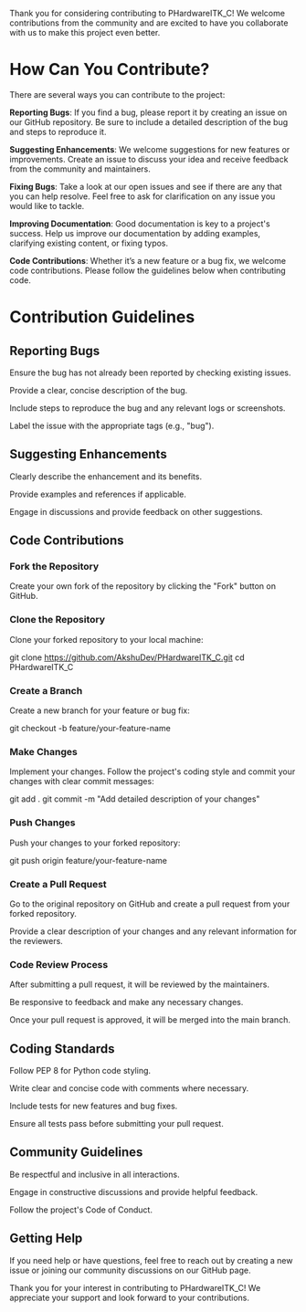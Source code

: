 Thank you for considering contributing to PHardwareITK_C! We welcome contributions from the community and are excited to have you collaborate with us to make this project even better.

# How Can You Contribute?
There are several ways you can contribute to the project:

**Reporting Bugs**: If you find a bug, please report it by creating an issue on our GitHub repository. Be sure to include a detailed description of the bug and steps to reproduce it.

**Suggesting Enhancements**: We welcome suggestions for new features or improvements. Create an issue to discuss your idea and receive feedback from the community and maintainers.

**Fixing Bugs**: Take a look at our open issues and see if there are any that you can help resolve. Feel free to ask for clarification on any issue you would like to tackle.

**Improving Documentation**: Good documentation is key to a project's success. Help us improve our documentation by adding examples, clarifying existing content, or fixing typos.

**Code Contributions**: Whether it’s a new feature or a bug fix, we welcome code contributions. Please follow the guidelines below when contributing code.

# Contribution Guidelines
## Reporting Bugs

Ensure the bug has not already been reported by checking existing issues.

Provide a clear, concise description of the bug.

Include steps to reproduce the bug and any relevant logs or screenshots.

Label the issue with the appropriate tags (e.g., "bug").


## Suggesting Enhancements
Clearly describe the enhancement and its benefits.

Provide examples and references if applicable.

Engage in discussions and provide feedback on other suggestions.


## Code Contributions
### Fork the Repository

Create your own fork of the repository by clicking the "Fork" button on GitHub.

### Clone the Repository

Clone your forked repository to your local machine:

  git clone https://github.com/AkshuDev/PHardwareITK_C.git
  cd PHardwareITK_C

### Create a Branch

Create a new branch for your feature or bug fix:

  git checkout -b feature/your-feature-name
  
### Make Changes

Implement your changes. Follow the project's coding style and commit your changes with clear commit messages:

  git add .
  git commit -m "Add detailed description of your changes"

### Push Changes

Push your changes to your forked repository:

  git push origin feature/your-feature-name

### Create a Pull Request

Go to the original repository on GitHub and create a pull request from your forked repository.

Provide a clear description of your changes and any relevant information for the reviewers.

### Code Review Process
After submitting a pull request, it will be reviewed by the maintainers.

Be responsive to feedback and make any necessary changes.

Once your pull request is approved, it will be merged into the main branch.


## Coding Standards
Follow PEP 8 for Python code styling.

Write clear and concise code with comments where necessary.

Include tests for new features and bug fixes.

Ensure all tests pass before submitting your pull request.


## Community Guidelines
Be respectful and inclusive in all interactions.

Engage in constructive discussions and provide helpful feedback.

Follow the project's Code of Conduct.


## Getting Help
If you need help or have questions, feel free to reach out by creating a new issue or joining our community discussions on our GitHub page.

Thank you for your interest in contributing to PHardwareITK_C! We appreciate your support and look forward to your contributions.
